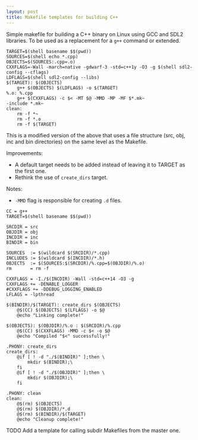 ```yaml
---
layout: post
title: Makefile templates for building C++
---
```


Simple makefile for building a C++ binary on Linux using GCC and SDL2 libraries. To be used as a replacement for a `g++` command or extended.

```
TARGET=$(shell basename $$(pwd))
SOURCES=$(shell echo *.cpp)
OBJECTS=$(SOURCES:.cpp=.o)
CXXFLAGS=-Wall -march=native -gdwarf-3 -std=c++1y -O3 -g $(shell sdl2-config --cflags)
LDFLAGS=$(shell sdl2-config --libs)
$(TARGET): $(OBJECTS)
	g++ $(OBJECTS) $(LDFLAGS) -o $(TARGET)
%.o: %.cpp
	g++ $(CXXFLAGS) -c $< -MT $@ -MMD -MP -MF $*.mk~
-include *.mk~
clean:
	rm -f *~
	rm -f *.o
	rm -f $(TARGET)

```

This is a modified version of the above that uses a file structure (src, obj, inc and bin directories) on the same level as the Makefile. 

Improvements:

* A default target needs to be added instead of leaving it to TARGET as the first one.
* Rethink the use of `create_dirs` target. 

Notes:
* `-MMD` flag is responsible for creating `.d` files.


```
CC = g++
TARGET=$(shell basename $$(pwd))

SRCDIR = src
OBJDIR = obj
INCDIR = inc
BINDIR = bin

SOURCES  := $(wildcard $(SRCDIR)/*.cpp)
INCLUDES := $(wildcard $(INCDIR)/*.h)
OBJECTS  := $(SOURCES:$(SRCDIR)/%.cpp=$(OBJDIR)/%.o)
rm       = rm -f

CXXFLAGS = -I./$(INCDIR) -Wall -std=c++14 -O3 -g
CXXFLAGS += -DENABLE_LOGGER
#CXXFLAGS += -DDEBUG_LOGGING_ENABLED
LFLAGS = -lpthread

$(BINDIR)/$(TARGET): create_dirs $(OBJECTS)
	@$(CC) $(OBJECTS) $(LFLAGS) -o $@
	@echo "Linking complete!"

$(OBJECTS): $(OBJDIR)/%.o : $(SRCDIR)/%.cpp
	@$(CC) $(CXXFLAGS) -MMD -c $< -o $@
	@echo "Compiled "$<" successfully!"

.PHONY: create_dirs
create_dirs:
	@if [ ! -d "./$(BINDIR)" ];then \
		mkdir $(BINDIR);\
	fi
	@if [ ! -d "./$(OBJDIR)" ];then \
		mkdir $(OBJDIR);\
	fi

.PHONY: clean
clean:
	@$(rm) $(OBJECTS)
	@$(rm) $(OBJDIR)/*.d
	@$(rm) $(BINDIR)/$(TARGET)
	@echo "Cleanup complete!"
```

TODO Add a template for calling subdir Makefiles from the master one.